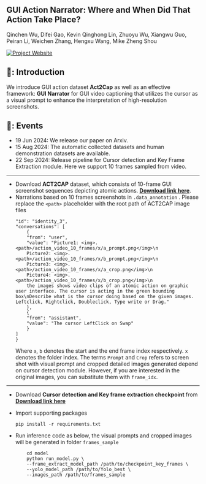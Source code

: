 ## GUI Action Narrator: Where and When Did That Action Take Place?

Qinchen Wu, Difei Gao, Kevin Qinghong Lin, Zhuoyu Wu, Xiangwu Guo, Peiran Li, Weichen Zhang, Hengxu Wang, Mike Zheng Shou

[![Project Website](https://img.shields.io/badge/Project-Website-blue)](https://showlab.github.io/GUI-Narrator/)

## 🤖: Introduction

We introduce GUI action dataset **Act2Cap** as well as an effective framework: **GUI Narrator** for GUI video captioning that utilizes the cursor as a visual prompt to enhance the interpretation of high-resolution screenshots.

## 📑: Events

- 19 Jun 2024: We release our paper on Arxiv.
- 15 Aug 2024: The automatic collected datasets and human demonstration datasets are available.
- 22 Sep 2024: Release pipeline for Cursor detection and Key Frame Extraction module. Here we support 10 frames sampled from video.
---

- Download **ACT2CAP** dataset, which consists of 10-frame GUI screenshot sequences depicting atomic actions. **[Download link here](https://drive.google.com/file/d/18cL3ByBkEMI-eTKrelaEXWeiF3QwZAAl/view?usp=drive_link)**.
- Narrations based on 10 frames screenshots in `.data_annotation` . Please replace the  `<path>`  placeholder with the root path of ACT2CAP image files
    ```{
    "id": "identity_3",
    "conversations": [
        {
        "from": "user",
        "value": "Picture1: <img>.<path>/action_video_10_frames/x/a_prompt.png</img>\n
        Picture2: <img>.<path>/action_video_10_frames/x/b_prompt.png</img>\n
        Picture3: <img>.<path>/action_video_10_frames/x/a_crop.png</img>\n
        Picture4: <img>.<path>/action_video_10_frames/x/b_crop.png</img>\n 
        the images shows video clips of an atomic action on graphic user interface. The cursor is acting in the green bounding box\nDescribe what is the cursor doing based on the given images. Leftclick, Rightclick, Doubleclick, Type write or Drag."
        },
        {
        "from": "assistant",
        "value": "The cursor LeftClick on Swap"
        }
    ]
    }
    ```
    Where `a`, `b` denotes the start and the end frame index respectively. `x` denotes the folder index.
    The terms `Prompt` and `Crop` refers to screen shot with visual prompt and cropped detailed images generated depend on cursor detection module. 
    However, if you are interested in the original images, you can substitute them with `frame_idx`. 
---
- Download **Cursor detection and Key frame extraction checkpoint** from **[Download link here](https://drive.google.com/file/d/1ChrpBuPL7W84mKNsSsbueff5EGlyB3h2/view?usp=sharing)**

- Import supporting packages
  ```
  pip install -r requirements.txt
  ```

- Run inference code as below, the visual prompts and cropped images will be generated in folder `frames_sample `
   ``` 
       cd model
       python run_model.py \
       --frame_extract_model_path /path/to/checkpoint_key_frames \
       --yolo_model_path /path/to/Yolo_best \
       --images_path /path/to/frames_sample 
   ```